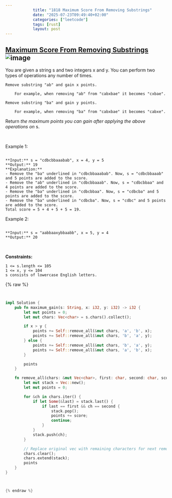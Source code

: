 ```yaml
---
            title: "1818 Maximum Score From Removing Substrings"
            date: "2025-07-23T09:49:40+02:00"
            categories: ["leetcode"]
            tags: [rust]
            layout: post
---
```

            
## [Maximum Score From Removing Substrings](https://leetcode.com/problems/maximum-score-from-removing-substrings) ![image](https://img.shields.io/badge/Difficulty-Medium-orange)

You are given a string s and two integers x and y. You can perform two types of operations any number of times.

	Remove substring "ab" and gain x points.

		For example, when removing "ab" from "cabxbae" it becomes "cxbae".

	Remove substring "ba" and gain y points.

		For example, when removing "ba" from "cabxbae" it becomes "cabxe".

Return *the maximum points you can gain after applying the above operations on* s.

 

Example 1:

```

**Input:** s = "cdbcbbaaabab", x = 4, y = 5
**Output:** 19
**Explanation:**
- Remove the "ba" underlined in "cdbcbbaaabab". Now, s = "cdbcbbaaab" and 5 points are added to the score.
- Remove the "ab" underlined in "cdbcbbaaab". Now, s = "cdbcbbaa" and 4 points are added to the score.
- Remove the "ba" underlined in "cdbcbbaa". Now, s = "cdbcba" and 5 points are added to the score.
- Remove the "ba" underlined in "cdbcba". Now, s = "cdbc" and 5 points are added to the score.
Total score = 5 + 4 + 5 + 5 = 19.
```

Example 2:

```

**Input:** s = "aabbaaxybbaabb", x = 5, y = 4
**Output:** 20

```

 

**Constraints:**

	1 <= s.length <= 105
	1 <= x, y <= 104
	s consists of lowercase English letters.

{% raw %}


```rust


impl Solution {
    pub fn maximum_gain(s: String, x: i32, y: i32) -> i32 {
        let mut points = 0;
        let mut chars: Vec<char> = s.chars().collect();

        if x > y {
            points += Self::remove_all(&mut chars, 'a', 'b', x);
            points += Self::remove_all(&mut chars, 'b', 'a', y);
        } else {
            points += Self::remove_all(&mut chars, 'b', 'a', y);
            points += Self::remove_all(&mut chars, 'a', 'b', x);
        }

        points
    }

    fn remove_all(chars: &mut Vec<char>, first: char, second: char, score: i32) -> i32 {
        let mut stack = Vec::new();
        let mut points = 0;

        for &ch in chars.iter() {
            if let Some(&last) = stack.last() {
                if last == first && ch == second {
                    stack.pop();
                    points += score;
                    continue;
                }
            }
            stack.push(ch);
        }

        // Replace original vec with remaining characters for next removal round
        chars.clear();
        chars.extend(stack);
        points
    }
}



{% endraw %}
